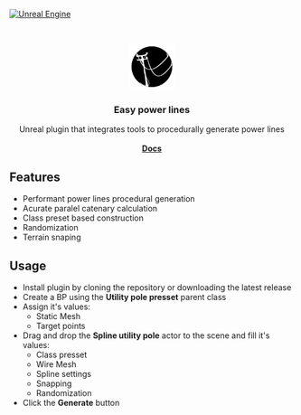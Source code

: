 <a href="https://www.unrealengine.com/">![Unreal Engine](https://img.shields.io/badge/Unreal-5.4%2B-dea309)</a>

<br/>
<p align="center">
  <a href="https://github.com/gtreshchev/RuntimeSpeechRecognizer">
    <img src="Resources/Icon128.png" alt="Logo" width="80" height="80">
  </a>
<h3 align="center">Easy power lines</h3>

  <p align="center">
     Unreal plugin that integrates tools to procedurally generate power lines
    <br/>
    <br/>
    <a href=""><strong>Docs</strong></a>
  </p>

## Features

- Performant power lines procedural generation
- Acurate paralel catenary calculation
- Class preset based construction
- Randomization
- Terrain snaping

## Usage

- Install plugin by cloning the repository or downloading the latest release
- Create a BP using the <strong>Utility pole presset</strong> parent class
- Assign it's values:
  - Static Mesh
  - Target points
- Drag and drop the <strong>Spline utility pole</strong> actor to the scene and fill it's values:
  - Class presset
  - Wire Mesh
  - Spline settings
  - Snapping
  - Randomization
- Click the <strong>Generate</strong> button
